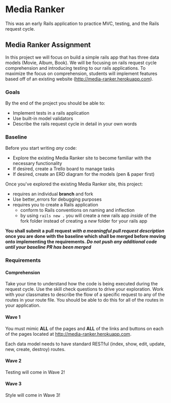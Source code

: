 # Media Ranker
This was an early Rails application to practice MVC, testing, and the Rails request cycle.

## Media Ranker Assignment

In this project we will focus on build a simple rails app that has three data models (Movie, Album, Book). We will be focusing on rails request cycle comprehension and introducing testing to our rails applications. To maximize the focus on comprehension, students will implement features based off of an existing website (http://media-ranker.herokuapp.com).

### Goals

By the end of the project you should be able to:

- Implement tests in a rails application
- Use built-in model validators
- Describe the rails request cycle in detail in your own words

### Baseline
Before you start writing _any_ code:

- Explore the existing Media Ranker site to become familiar with the necessary functionality
- If desired, create a Trello board to manage tasks
- If desired, create an ERD diagram for the models (pen & paper first)

Once you've explored the existing Media Ranker site, this project:

- requires an individual **branch** and fork
- Use better_errors for debugging purposes
- requires you to create a Rails application
  - conform to Rails conventions on naming and inflection
  - by using `rails new .` you will create a new rails app _inside_ of the fork folder instead of creating a _new_ folder for your rails app
  
**You shall submit a pull request _with a meaningful pull request description_ once you are done with the baseline which shall be merged before moving onto implementing the requirements. _Do not push any additional code until your baseline PR has been merged_**

### Requirements

#### Comprehension

Take your time to understand how the code is being executed during the request cycle. Use the skill check questions to drive your exploration. Work with your classmates to describe the flow of a specific request to any of the routes in your route file. You should be able to do this for all of the routes in your application.

#### Wave 1

You must mimic **ALL** of the pages and **ALL** of the links and buttons on each of the pages located at http://media-ranker.herokuapp.com.

Each data model needs to have standard RESTful (index, show, edit, update, new, create, destroy) routes.

#### Wave 2

Testing will come in Wave 2!

#### Wave 3

Style will come in Wave 3!

<!--
- [Tuesday] requires one preliminary passing RSpec test that confirms that your web application can render the root route
  - the `spec` folder should be created at the top-level of the application
-->
